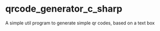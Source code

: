 # qrcode_generator_c_sharp

A simple util program to generate simple qr codes, based on a text box 

